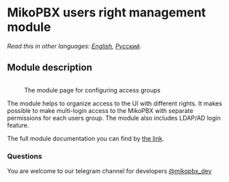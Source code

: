 # MikoPBX users right management module

*Read this in other languages: [English](README.md), [Русский](readme.ru.md).*

## Module description ##

<figure><img src="https://github.com/mikopbx/docs.mikopbx.com/blob/english/.gitbook/assets/module-index-page.png" alt=""><figcaption><p>The module page for configuring access groups</p></figcaption></figure>
The module helps to organize access to the UI with different rights.
It makes possible to make multi-login access to the MikoPBX with separate permissions for each users group.
The module also includes LDAP/AD login feature.

The full module documentation you can find by [the link](https://docs.mikopbx.com/mikopbx/v/english/modules/miko/module-users-u-i).

### Questions ###
You are welcome to our telegram channel for developers [@mikopbx_dev](https://t.me/joinchat/AAPn5xSqZIpQnNnCAa3bBw)
